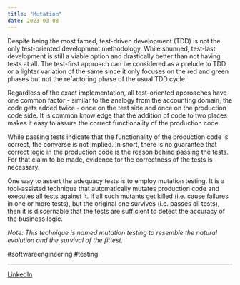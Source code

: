 ```yaml
---
title: "Mutation"
date: 2023-03-08
---
```


Despite being the most famed, test-driven development (TDD) is not the only test-oriented development methodology. While shunned, test-last development is still a viable option and drastically better than not having tests at all. The test-first approach can be considered as a prelude to TDD or a lighter variation of the same since it only focuses on the red and green phases but not the refactoring phase of the usual TDD cycle.

Regardless of the exact implementation, all test-oriented approaches have one common factor - similar to the analogy from the accounting domain, the code gets added twice - once on the test side and once on the production code side. It is common knowledge that the addition of code to two places makes it easy to assure the correct functionality of the production code.

While passing tests indicate that the functionality of the production code is correct, the converse is not implied. In short, there is no guarantee that correct logic in the production code is the reason behind passing the tests. For that claim to be made, evidence for the correctness of the tests is necessary.

One way to assert the adequacy tests is to employ mutation testing. It is a tool-assisted technique that automatically mutates production code and executes all tests against it. If all such mutants get killed (i.e. cause failures in one or more tests), but the original one survives (i.e. passes all tests), then it is discernable that the tests are sufficient to detect the accuracy of the business logic.

_Note: This technique is named mutation testing to resemble the natural evolution and the survival of the fittest._
 
#softwareengineering #testing 

---
[LinkedIn](https://www.linkedin.com/feed/update/urn:li:share:7039260785411264512)